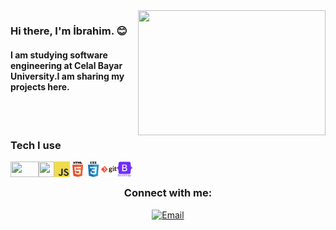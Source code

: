 <img src="https://media.giphy.com/media/bGgsc5mWoryfgKBx1u/giphy.gif?cid=ecf05e47qpupvgkwksk1lsif6k3m6eihnmouz07w6i09nbfu&ep=v1_gifs_search&rid=giphy.gif&ct=g" align="right" width="300" height="200">

### Hi there, I'm İbrahim. :blush:

#### I am studying software engineering at Celal Bayar University.I am sharing my projects here.

<br />
<br />

### Tech I use

<img align="left" src="https://miro.medium.com/v2/resize:fit:1400/1*_NVBTVdmjt3Qvq3CZOySXg.jpeg" width="45" height="25" />
<img align="left"  src="https://avatars.githubusercontent.com/u/9141961?s=200&v=4" width="25" height="25" />
<img align="left" src="https://raw.githubusercontent.com/github/explore/80688e429a7d4ef2fca1e82350fe8e3517d3494d/topics/javascript/javascript.png" width="25" height="25" />
<img align="left" src="https://raw.githubusercontent.com/devicons/devicon/master/icons/html5/html5-original-wordmark.svg" width="25" height="25" />
<img align="left" src="https://raw.githubusercontent.com/devicons/devicon/master/icons/css3/css3-original-wordmark.svg" width="25" height="25" />
<img align="left" src="https://raw.githubusercontent.com/github/explore/80688e429a7d4ef2fca1e82350fe8e3517d3494d/topics/git/git.png" width="25" height="25" />
<img align="left" src="https://raw.githubusercontent.com/devicons/devicon/master/icons/bootstrap/bootstrap-plain-wordmark.svg" width="25" height="25" />


<br />

<h3 align="center">Connect with me:</h3>

<p align="center">
<a href="mailto:isen2040@gmail.com"><img alt="Email" src="https://img.shields.io/badge/Email-isen2040@gmail.com-blue?style=flat&logo=gmail"></a>


</p>
